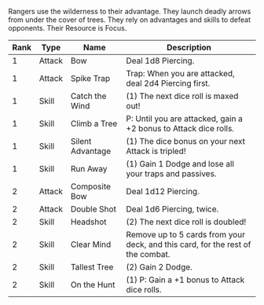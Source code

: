 Rangers use the wilderness to their advantage.
They launch deadly arrows from under the cover of trees.
They rely on advantages and skills to defeat opponents.
Their Resource is Focus.

| Rank | Type | Name | Description |
| ---- | ---- | ---- | ---- |
| 1 | Attack | Bow | Deal 1d8 Piercing. |
| 1 | Attack | Spike Trap | Trap: When you are attacked, deal 2d4 Piercing first. |
| 1 | Skill | Catch the Wind | (1) The next dice roll is maxed out! |
| 1 | Skill | Climb a Tree | P: Until you are attacked, gain a +2 bonus to Attack dice rolls. |
| 1 | Skill | Silent Advantage | (1) The dice bonus on your next Attack is tripled! |
| 1 | Skill | Run Away | (1) Gain 1 Dodge and lose all your traps and passives. |
| 2 | Attack | Composite Bow | Deal 1d12 Piercing. |
| 2 | Attack | Double Shot | Deal 1d6 Piercing, twice. |
| 2 | Skill | Headshot | (2) The next dice roll is doubled! |
| 2 | Skill | Clear Mind | Remove up to 5 cards from your deck, and this card, for the rest of the combat. |
| 2 | Skill | Tallest Tree | (2) Gain 2 Dodge. |
| 2 | Skill | On the Hunt | (1) P: Gain a +1 bonus to Attack dice rolls.  |

